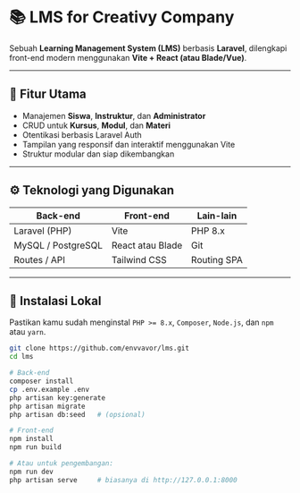 # 📚 LMS for Creativy Company

Sebuah **Learning Management System (LMS)** berbasis **Laravel**, dilengkapi front-end modern menggunakan **Vite + React (atau Blade/Vue)**.

---

## 🧩 Fitur Utama

- Manajemen **Siswa**, **Instruktur**, dan **Administrator**
- CRUD untuk **Kursus**, **Modul**, dan **Materi**
- Otentikasi berbasis Laravel Auth
- Tampilan yang responsif dan interaktif menggunakan Vite
- Struktur modular dan siap dikembangkan

---

## ⚙️ Teknologi yang Digunakan

| Back-end         | Front-end        | Lain-lain        |
|------------------|------------------|------------------|
| Laravel (PHP)    | Vite             | PHP 8.x          |
| MySQL / PostgreSQL | React atau Blade| Git              |
| Routes / API     | Tailwind CSS     | Routing SPA      |

---

## 🚀 Instalasi Lokal

Pastikan kamu sudah menginstal `PHP >= 8.x`, `Composer`, `Node.js`, dan `npm` atau `yarn`.

```bash
git clone https://github.com/envvavor/lms.git
cd lms

# Back‑end
composer install
cp .env.example .env
php artisan key:generate
php artisan migrate
php artisan db:seed   # (opsional)

# Front‑end
npm install
npm run build

# Atau untuk pengembangan:
npm run dev
php artisan serve     # biasanya di http://127.0.0.1:8000
